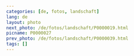 ```yaml
---
categories: [de, fotos, landschaft]
lang: de
layout: photo
next_photo: /de/fotos/landschaft/P0000019.html
picname: P0000027
prev_photo: /de/fotos/landschaft/P0000039.html
tags: []
---
```

